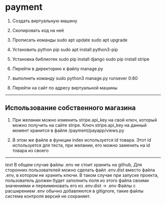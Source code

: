 # payment
1) Создать виртуальную машину

2) Скопировать код на неё

3) Прописать команды 
sudo apt update
sudo apt upgrade

4) Установить python pip
sudo apt install python3-pip

5) Установка библиотек
sudo pip install django
sudo pip install stripe

6) Перейти в директорию к файлу manage.py
7) выполнить команду 
sudo python3 manage.py runsever 0:80
8) Перейти на сайт по адресу виртуальной машины

___

## Использование собственного магазина

1) При желании можно изменить stripe.api_key на свой ключ, который можно получить на сайте stripe. Ключ stripe.api_key на данный момент хранится в файле /payment/payapp/views.py

2) В этом же файле в функции index используется id товара. Этот id используется для теста, при желании, его можно заменить на id товара из своего

___

*text* В общем случае файлы .env не стоит хранить на github,  Для сторонних пользователей можно сделать файл .env.dist вместо файла .env, в котором не хранить ключи. В таком случае при запуске проекта, пользователь должен будет заполнить поля из этого файла своими значениями и переименовать его из .env.dist -> .env
Файлы с расширением .env обычно добавляются в gitignore, такие файлы система контроля версий не сохраняет.
